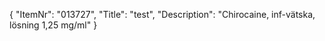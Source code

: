 {
  "ItemNr": "013727",
  "Title": "test",
  "Description": "Chirocaine, inf-vätska, lösning 1,25 mg/ml"
}